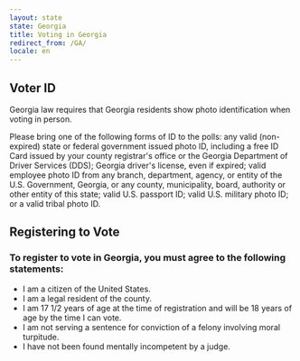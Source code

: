 ```yaml
---
layout: state
state: Georgia
title: Voting in Georgia
redirect_from: /GA/
locale: en
---
```


## Voter ID

Georgia law requires that Georgia residents show photo identification when voting in person.

Please bring one of the following forms of ID to the polls: any valid (non-expired) state or federal government issued photo ID, including a free ID Card issued by your county registrar's office or the Georgia Department of Driver Services (DDS); Georgia driver's license, even if expired; valid employee photo ID from any branch, department, agency, or entity of the U.S. Government, Georgia, or any county, municipality, board, authority or other entity of this state; valid U.S. passport ID; valid U.S. military photo ID; or a valid tribal photo ID.

## Registering to Vote

### To register to vote in Georgia, you must agree to the following statements:

* I am a citizen of the United States.
* I am a legal resident of the county.
* I am 17 1/2 years of age at the time of registration and will be 18 years of age by the time I can vote.
* I am not serving a sentence for conviction of a felony involving moral turpitude.
* I have not been found mentally incompetent by a judge.
